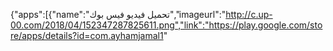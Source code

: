
{"apps":[{"name":"تحميل فيديو فيس بوك","imageurl":"http://c.up-00.com/2018/04/152347287825611.png","link":"https://play.google.com/store/apps/details?id=com.ayhamjamal1"
